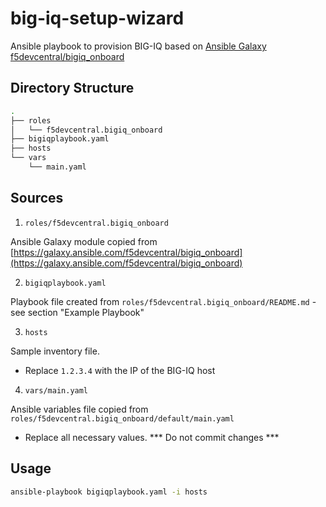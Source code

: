 # big-iq-setup-wizard

Ansible playbook to provision BIG-IQ based on [Ansible Galaxy f5devcentral/bigiq_onboard](https://galaxy.ansible.com/f5devcentral/bigiq_onboard)

## Directory Structure

```bash
.
├── roles
│   └── f5devcentral.bigiq_onboard
├── bigiqplaybook.yaml
├── hosts
└── vars
    └── main.yaml
```

## Sources

1. `roles/f5devcentral.bigiq_onboard` 

  Ansible Galaxy module copied from [https://galaxy.ansible.com/f5devcentral/bigiq_onboard](https://galaxy.ansible.com/f5devcentral/bigiq_onboard)

2. `bigiqplaybook.yaml`

  Playbook file created from `roles/f5devcentral.bigiq_onboard/README.md` - see section "Example Playbook"

3. `hosts`

  Sample inventory file.

  - Replace `1.2.3.4` with the IP of the BIG-IQ host

4. `vars/main.yaml`

  Ansible variables file copied from `roles/f5devcentral.bigiq_onboard/default/main.yaml`

  - Replace all necessary values. *** Do not commit changes ***

## Usage

```bash
ansible-playbook bigiqplaybook.yaml -i hosts
```